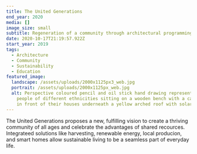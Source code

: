 ```yaml
---
title: The United Generations
end_year: 2020
media: []
image_size: small
subtitle: Regeneration of a community through architectural programming.
date: 2020-10-17T21:19:57.922Z
start_year: 2019
tags:
  - Architecture
  - Community
  - Sustainability
  - Education
featured_image:
  landscape: /assets/uploads/2000x1125px3_web.jpg
  portrait: /assets/uploads/2000x1125px_web.jpg
  alt: Perspective coloured pencil and oil stick hand drawing representing two
    people of different ethnicities sitting on a wooden bench with a cat and dog
    in front of their houses underneath a yellow arched roof with solar panels.
---
```


The United Generations proposes a new, fulfilling vision to create a thriving community of all ages and celebrate the advantages of shared recources. Integrateed solutions like harvesting, renewable energy, local producion, and smart homes allow sustainable living to be a seamless part of everyday life.